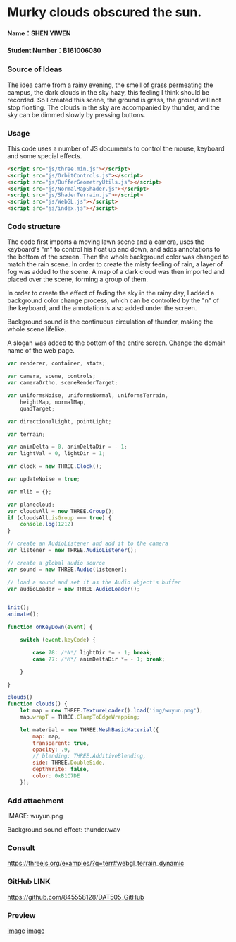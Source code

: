 Murky clouds obscured the sun.
========
#### Name：SHEN YIWEN ####
#### Student Number：B161006080 ####

### Source of Ideas ###

The idea came from a rainy evening, the smell of grass permeating the campus, the dark clouds in the sky hazy, this feeling I think should be recorded. So I created this scene, the ground is grass, the ground will not stop floating. The clouds in the sky are accompanied by thunder, and the sky can be dimmed slowly by pressing buttons.



### Usage ####

This code uses a number of JS documents to control the mouse, keyboard and some special effects.

```html
<script src="js/three.min.js"></script>
<script src="js/OrbitControls.js"></script>
<script src="js/BufferGeometryUtils.js"></script>
<script src="js/NormalMapShader.js"></script>
<script src="js/ShaderTerrain.js"></script>
<script src="js/WebGL.js"></script>
<script src="js/index.js"></script>
```

### Code structure ####

The code first imports a moving lawn scene and a camera, uses the keyboard's "m" to control his float up and down, and adds annotations to the bottom of the screen. Then the whole background color was changed to match the rain scene. In order to create the misty feeling of rain, a layer of fog was added to the scene. A map of a dark cloud was then imported and placed over the scene, forming a group of them.

In order to create the effect of fading the sky in the rainy day, I added a background color change process, which can be controlled by the "n" of the keyboard, and the annotation is also added under the screen.

Background sound is the continuous circulation of thunder, making the whole scene lifelike.

A slogan was added to the bottom of the entire screen. Change the domain name of the web page.

```javascript
var renderer, container, stats;

var camera, scene, controls;
var cameraOrtho, sceneRenderTarget;

var uniformsNoise, uniformsNormal, uniformsTerrain,
    heightMap, normalMap,
    quadTarget;

var directionalLight, pointLight;

var terrain;

var animDelta = 0, animDeltaDir = - 1;
var lightVal = 0, lightDir = 1;

var clock = new THREE.Clock();

var updateNoise = true;

var mlib = {};

var planecloud;
var cloudsAll = new THREE.Group();
if (cloudsAll.isGroup === true) {
    console.log(1212)
}

// create an AudioListener and add it to the camera
var listener = new THREE.AudioListener();

// create a global audio source
var sound = new THREE.Audio(listener);

// load a sound and set it as the Audio object's buffer
var audioLoader = new THREE.AudioLoader();


init();
animate();

function onKeyDown(event) {

    switch (event.keyCode) {

        case 78: /*N*/ lightDir *= - 1; break;
        case 77: /*M*/ animDeltaDir *= - 1; break;

    }

}

clouds()
function clouds() {
    let map = new THREE.TextureLoader().load('img/wuyun.png');
    map.wrapT = THREE.ClampToEdgeWrapping;

    let material = new THREE.MeshBasicMaterial({
        map: map,
        transparent: true,
        opacity: .9,
        // blending: THREE.AdditiveBlending,
        side: THREE.DoubleSide,
        depthWrite: false,
        color: 0xB1C7DE
    });


```
###  Add attachment ###

IMAGE:   wuyun.png

Background sound effect:  thunder.wav


###  Consult ###

https://threejs.org/examples/?q=terr#webgl_terrain_dynamic

### GitHub LINK ####
https://github.com/845558128/DAT505_GitHub

### Preview ####
[image](https://github.com/845558128/DAT505_GitHub/blob/master/images/day.png)
[image](https://github.com/845558128/DAT505_GitHub/blob/master/images/night.png)
